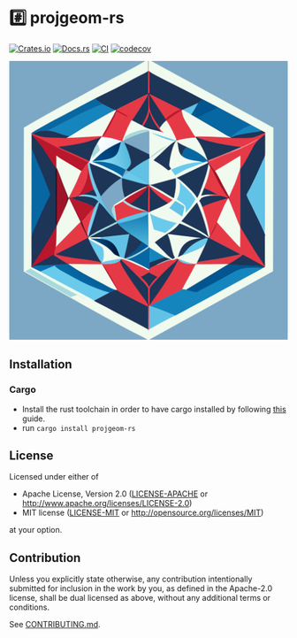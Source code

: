 # #️⃣  projgeom-rs

[![Crates.io](https://img.shields.io/crates/v/projgeom-rs.svg)](https://crates.io/crates/projgeom-rs)
[![Docs.rs](https://docs.rs/projgeom-rs/badge.svg)](https://docs.rs/projgeom-rs)
[![CI](https://github.com/luk036/projgeom-rs/workflows/CI/badge.svg)](https://github.com/luk036/projgeom-rs/actions)
[![codecov](https://codecov.io/gh/luk036/projgeom-rs/branch/master/graph/badge.svg?token=b6IwWju7J6)](https://codecov.io/gh/luk036/projgeom-rs)

<p align="center">
  <img src="./projective-geometry.svg" />
</p>

## Installation

### Cargo

* Install the rust toolchain in order to have cargo installed by following
  [this](https://www.rust-lang.org/tools/install) guide.
* run `cargo install projgeom-rs`

## License

Licensed under either of

 * Apache License, Version 2.0
   ([LICENSE-APACHE](LICENSE-APACHE) or http://www.apache.org/licenses/LICENSE-2.0)
 * MIT license
   ([LICENSE-MIT](LICENSE-MIT) or http://opensource.org/licenses/MIT)

at your option.

## Contribution

Unless you explicitly state otherwise, any contribution intentionally submitted
for inclusion in the work by you, as defined in the Apache-2.0 license, shall be
dual licensed as above, without any additional terms or conditions.

See [CONTRIBUTING.md](CONTRIBUTING.md).
